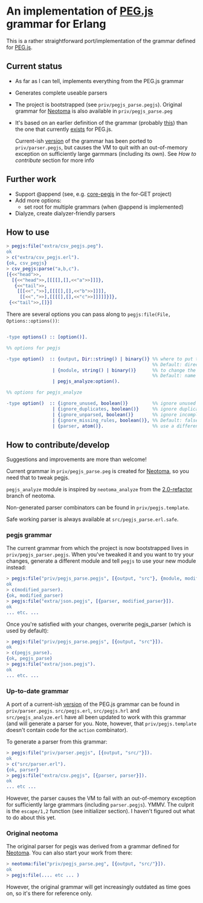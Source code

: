 # An implementation of [PEG.js](http://pegjs.majda.cz) grammar for Erlang

This is a rather straightforward port/implementation of the grammar defined for
[PEG.js](http://pegjs.majda.cz/documentation#grammar-syntax-and-semantics).

## Current status

- As far as I can tell, implements everything from the PEG.js grammar
- Generates complete useable parsers
- The project is bootstrapped (see `priv/pegjs_parse.pegjs`). Original grammar for 
  [Neotoma](https://github.com/seancribbs/neotoma) is also available in `priv/pegjs_parse.peg`
- It's based on an earlier definition of the grammar (probably [this](https://github.com/dmajda/pegjs/blob/f0a6bc92cc24b623689c7811bebc1ce2921442f0/src/parser.pegjs))
  than the one that currently [exists](https://github.com/dmajda/pegjs/blob/master/src/parser.pegjs) 
  for PEG.js. 
  
  Current-ish [version](https://github.com/dmajda/pegjs/blob/7e3b4ec4f826036fd1f6caf7e1e3f20cc8136a6e/src/parser.pegjs) 
  of the grammar has been ported to `priv/parser.pegjs`, but causes the VM to quit
  with an out-of-memory exception on sufficiently large garmmars (including its own).
  See *How to contribute* section for more info

## Further work

- Support @append (see, e.g. [core-pegjs](https://github.com/for-GET/core-pegjs) 
  in the for-GET project)
- Add more options:
  - set root for multiple grammars (when @append is implemented)
- Dialyze, create dialyzer-friendly parsers

## How to use

```erlang
> pegjs:file("extra/csv_pegjs.peg").
ok
> c("extra/csv_pegjs.erl").
{ok, csv_pegjs}
> csv_pegjs:parse("a,b,c").
[{<<"head">>,
  [{<<"head">>,[[[[],[],<<"a">>]]]},
   {<<"tail">>,
    [[[<<",">>],[[[[],[],<<"b">>]]]],
     [[<<",">>],[[[[],[],<<"c">>]]]]]}]},
 {<<"tail">>,[]}]
```

There are several options you can pass along to `pegjs:file(File, Options::options())`:

```erlang

-type options() :: [option()].

%% options for pegjs

-type option()  :: {output, Dir::string() | binary()} %% where to put the generated file
                                                      %% Default: directory of the input file
                 | {module, string() | binary()}      %% to change the module name
                                                      %% Default: name of the input file
                 | pegjs_analyze:option().

%% options for pegjs_analyze

-type option()  :: {ignore_unused, boolean()}         %% ignore unused rules. Default: true
                 | {ignore_duplicates, boolean()}     %% ignore duplicate rules. Default: false
                 | {ignore_unparsed, boolean()}       %% ignore incomplete parses. Default: false
                 | {ignore_missing_rules, boolean()}, %% Default: false
                 | {parser, atom()}.                  %% use a different module to parse grammars. Default: pegjs_parse

```

## How to contribute/develop

Suggestions and improvements are more than welcome!

Current grammar in `priv/pegjs_parse.peg` is created for [Neotoma](https://github.com/seancribbs/neotoma),
so you need that to tweak pegjs.

`pegjs_analyze` module is inspired by `neotoma_analyze` from the [2.0-refactor](https://github.com/seancribbs/neotoma/tree/2.0-refactor)
branch of neotoma.

Non-generated parser combinators can be found in `priv/pegjs.template`.

Safe working parser is always available at `src/pegjs_parse.erl.safe`.

### pegjs grammar

The current grammar from which the project is now bootstrapped lives in 
`priv/pegjs_parser.pegjs`. When you've tweaked it and you want to try your changes, 
generate a different module and tell `pegjs` to use your new module instead:

```erlang
> pegjs:file("priv/pegjs_parse.pegjs", [{output, "src"}, {module, modified_parser}]).
ok
> c(modified_parser).
{ok, modified_parser)
> pegjs:file("extra/json.pegjs", [{parser, modified_parser}]).
ok
... etc. ...
```

Once you're satisfied with your changes, overwrite pegjs_parser (which is used by default):

```erlang
> pegjs:file("priv/pegjs_parse.pegjs", [{output, "src"}]).
ok
> c(pegjs_parse).
{ok, pegjs_parse)
> pegjs:file("extra/json.pegjs").
ok
... etc. ...
```

### Up-to-date grammar

A port of a current-ish [version](https://github.com/dmajda/pegjs/blob/7e3b4ec4f826036fd1f6caf7e1e3f20cc8136a6e/src/parser.pegjs)
of the PEG.js grammar can be found in `priv/parser.pegjs`. `src/pegjs.erl`, 
`src/pegjs.hrl` and `src/pegjs_analyze.erl` have all been updated to work with
this grammar (and will generate a parser for you. Note, however, that `priv/pegjs.template`
doesn't contain code for the `action` combinator).

To generate a parser from this grammar:

```erlang
> pegjs:file("priv/parser.pegjs", [{output, "src/"}]).
ok
> c("src/parser.erl").
{ok, parser}
> pegjs:file("extra/csv.pegjs", [{parser, parser}]).
ok
... etc ...
```

However, the parser causes the VM to fail with an out-of-memory exception for
sufficiently large grammars (including `parser.pegjs`). YMMV. The culprit is
the `escape/1,2` function (see initializer section). I haven't figured out what 
to do about this yet. 


### Original neotoma

The original parser for pegjs was derived from a grammar defined for [Neotoma](https://github.com/seancribbs/neotoma).
You can also start your work from there:

```erlang
> neotoma:file("priv/pegjs_parse.peg", [{output, "src/"}]).
ok
> pegjs:file(.... etc ... )
```

However, the original grammar will get increasingly outdated as time goes on, so it's there for reference only.
